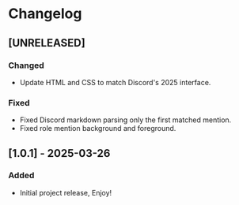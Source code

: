 # Changelog

## [UNRELEASED]

### Changed

- Update HTML and CSS to match Discord's 2025 interface.

### Fixed

- Fixed Discord markdown parsing only the first matched mention.
- Fixed role mention background and foreground.

## [1.0.1] - 2025-03-26

### Added

- Initial project release, Enjoy!